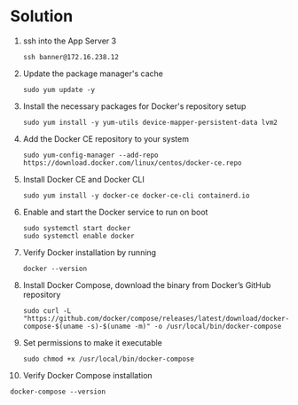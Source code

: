 # Solution

1. ssh into the App Server 3 
    ```
    ssh banner@172.16.238.12
    ```
2. Update the package manager's cache
    ```
    sudo yum update -y
    ```
3. Install the necessary packages for Docker's repository setup 
    ```
    sudo yum install -y yum-utils device-mapper-persistent-data lvm2
    ```
4. Add the Docker CE repository to your system
   ```
   sudo yum-config-manager --add-repo https://download.docker.com/linux/centos/docker-ce.repo
   ```
5. Install Docker CE and Docker CLI
   ```
   sudo yum install -y docker-ce docker-ce-cli containerd.io
   ```
6. Enable and start the Docker service to run on boot
   ```
   sudo systemctl start docker
   sudo systemctl enable docker
   ```
7. Verify Docker installation by running
   ```
   docker --version
   ```
8. Install Docker Compose, download the binary from Docker’s GitHub repository
   ```
   sudo curl -L "https://github.com/docker/compose/releases/latest/download/docker-compose-$(uname -s)-$(uname -m)" -o /usr/local/bin/docker-compose
   ```
9. Set permissions to make it executable
   ```
   sudo chmod +x /usr/local/bin/docker-compose
   ```
10. Verify Docker Compose installation
   ```
   docker-compose --version
   ```


```
